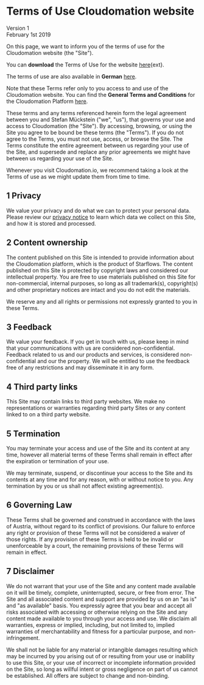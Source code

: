 # Terms of Use Cloudomation website
Version 1  
February 1st 2019

On this page, we want to inform you of the terms of use for the Cloudomation website (the "Site").

You can **download** the Terms of Use for the website [here](/sitedata/downloads/Terms%20of%20use%20Cloudomation%20website.pdf){ext}.

The terms of use are also available in **German** [here](/site/Nutzungsbedingungen+Webseite).

Note that these Terms refer only to you access to and use of the Cloudomation website. You can find the **General Terms and Conditions** for the Cloudomation Platform [here](/site/General+Terms+and+Conditions).

These terms and any terms referenced herein form the legal agreement between you and Stefan Mückstein ("we", "us"), that governs your use and access to Cloudomation (the "Site"). By accessing, browsing, or using the Site you agree to be bound be these terms (the "Terms"). If you do not agree to the Terms, you must not use, access, or browse the Site. The Terms constitute the entire agreement between us regarding your use of the Site, and supersede and replace any prior agreements we might have between us regarding your use of the Site.

Whenever you visit Cloudomation.io, we recommend taking a look at the Terms of use as we might update them from time to time.

## 1 Privacy
We value your privacy and do what we can to protect your personal data. Please review our [privacy notice](/Privacy) to learn which data we collect on this Site, and how it is stored and processed.

## 2 Content ownership
The content published on this Site is intended to provide information about the Cloudomation platform, which is the product of Starflows. The content published on this Site is protected by copyright laws and considered our intellectual property. You are free to use materials published on this Site for non-commercial, internal purposes, so long as all trademark(s), copyright(s) and other proprietary notices are intact and you do not edit the materials.

We reserve any and all rights or permissions not expressly granted to you in these Terms.

## 3 Feedback
We value your feedback. If you get in touch with us, please keep in mind that your communications with us are considered non-confidential. Feedback related to us and our products and services, is considered non-confidential and our the property. We will be entitled to use the feedback free of any restrictions and may disseminate it in any form.

## 4 Third party links
This Site may contain links to third party websites. We make no representations or warranties regarding third party Sites or any content linked to on a third party website.

## 5 Termination
You may terminate your access and use of the Site and its content at any time, however all material terms of these Terms shall remain in effect after the expiration or termination of your use.  

We may terminate, suspend, or discontinue your access to the Site and its contents at any time and for any reason, with or without notice to you. Any termination by you or us shall not affect existing agreement(s).

## 6 Governing Law
These Terms shall be governed and construed in accordance with the laws of Austria, without regard to its conflict of provisions. Our failure to enforce any right or provision of these Terms will not be considered a waiver of those rights. If any provision of these Terms is held to be invalid or unenforceable by a court, the remaining provisions of these Terms will remain in effect.

## 7 Disclaimer
We do not warrant that your use of the Site and any content made available on it will be timely, complete, uninterrupted, secure, or free from error. The Site and all associated content and support are provided by us on an "as is" and "as available" basis. You expressly agree that you bear and accept all risks associated with accessing or otherwise relying on the Site and any content made available to you through your access and use. We disclaim all warranties, express or implied, including, but not limited to, implied warranties of merchantability and fitness for a particular purpose, and non-infringement.

We shall not be liable for any material or intangible damages resulting which may be incurred by you arising out of or resulting from your use or inability to use this Site, or your use of incorrect or incomplete information provided on the Site, so long as willful intent or gross negligence on part of us cannot be established. All offers are subject to change and non-binding.
